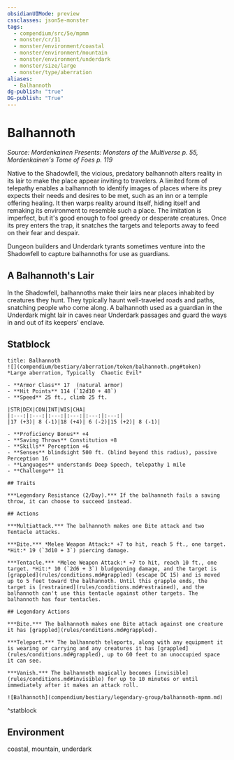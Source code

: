 ```yaml
---
obsidianUIMode: preview
cssclasses: json5e-monster
tags:
  - compendium/src/5e/mpmm
  - monster/cr/11
  - monster/environment/coastal
  - monster/environment/mountain
  - monster/environment/underdark
  - monster/size/large
  - monster/type/aberration
aliases:
  - Balhannoth
dg-publish: "true"
DG-publish: "True"
---
```

# Balhannoth
*Source: Mordenkainen Presents: Monsters of the Multiverse p. 55, Mordenkainen's Tome of Foes p. 119*  

Native to the Shadowfell, the vicious, predatory balhannoth alters reality in its lair to make the place appear inviting to travelers. A limited form of telepathy enables a balhannoth to identify images of places where its prey expects their needs and desires to be met, such as an inn or a temple offering healing. It then warps reality around itself, hiding itself and remaking its environment to resemble such a place. The imitation is imperfect, but it's good enough to fool greedy or desperate creatures. Once its prey enters the trap, it snatches the targets and teleports away to feed on their fear and despair.

Dungeon builders and Underdark tyrants sometimes venture into the Shadowfell to capture balhannoths for use as guardians.

## A Balhannoth's Lair

In the Shadowfell, balhannoths make their lairs near places inhabited by creatures they hunt. They typically haunt well-traveled roads and paths, snatching people who come along. A balhannoth used as a guardian in the Underdark might lair in caves near Underdark passages and guard the ways in and out of its keepers' enclave.

## Statblock

```ad-statblock
title: Balhannoth
![](compendium/bestiary/aberration/token/balhannoth.png#token)
*Large aberration, Typically  Chaotic Evil*

- **Armor Class** 17  (natural armor)
- **Hit Points** 114 (`12d10 + 48`)
- **Speed** 25 ft., climb 25 ft.

|STR|DEX|CON|INT|WIS|CHA|
|:---:|:---:|:---:|:---:|:---:|:---:|
|17 (+3)| 8 (-1)|18 (+4)| 6 (-2)|15 (+2)| 8 (-1)|

- **Proficiency Bonus** +4
- **Saving Throws** Constitution +8
- **Skills** Perception +6
- **Senses** blindsight 500 ft. (blind beyond this radius), passive Perception 16
- **Languages** understands Deep Speech, telepathy 1 mile
- **Challenge** 11

## Traits

***Legendary Resistance (2/Day).*** If the balhannoth fails a saving throw, it can choose to succeed instead.

## Actions

***Multiattack.*** The balhannoth makes one Bite attack and two Tentacle attacks.

***Bite.*** *Melee Weapon Attack:* +7 to hit, reach 5 ft., one target. *Hit:* 19 (`3d10 + 3`) piercing damage.

***Tentacle.*** *Melee Weapon Attack:* +7 to hit, reach 10 ft., one target. *Hit:* 10 (`2d6 + 3`) bludgeoning damage, and the target is [grappled](rules/conditions.md#grappled) (escape DC 15) and is moved up to 5 feet toward the balhannoth. Until this grapple ends, the target is [restrained](rules/conditions.md#restrained), and the balhannoth can't use this tentacle against other targets. The balhannoth has four tentacles.

## Legendary Actions

***Bite.*** The balhannoth makes one Bite attack against one creature it has [grappled](rules/conditions.md#grappled).

***Teleport.*** The balhannoth teleports, along with any equipment it is wearing or carrying and any creatures it has [grappled](rules/conditions.md#grappled), up to 60 feet to an unoccupied space it can see.

***Vanish.*** The balhannoth magically becomes [invisible](rules/conditions.md#invisible) for up to 10 minutes or until immediately after it makes an attack roll.

![Balhannoth](compendium/bestiary/legendary-group/balhannoth-mpmm.md)
```
^statblock

## Environment

coastal, mountain, underdark
